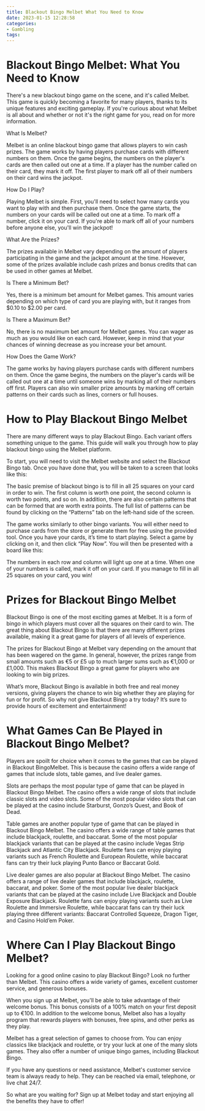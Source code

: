```yaml
---
title: Blackout Bingo Melbet What You Need to Know
date: 2023-01-15 12:28:58
categories:
- Gambling
tags:
---
```



#  Blackout Bingo Melbet: What You Need to Know

There's a new blackout bingo game on the scene, and it's called Melbet. This game is quickly becoming a favorite for many players, thanks to its unique features and exciting gameplay. If you're curious about what Melbet is all about and whether or not it's the right game for you, read on for more information.

What Is Melbet?

Melbet is an online blackout bingo game that allows players to win cash prizes. The game works by having players purchase cards with different numbers on them. Once the game begins, the numbers on the player's cards are then called out one at a time. If a player has the number called on their card, they mark it off. The first player to mark off all of their numbers on their card wins the jackpot.

How Do I Play?

Playing Melbet is simple. First, you'll need to select how many cards you want to play with and then purchase them. Once the game starts, the numbers on your cards will be called out one at a time. To mark off a number, click it on your card. If you're able to mark off all of your numbers before anyone else, you'll win the jackpot!

What Are the Prizes?

The prizes available in Melbet vary depending on the amount of players participating in the game and the jackpot amount at the time. However, some of the prizes available include cash prizes and bonus credits that can be used in other games at Melbet.

Is There a Minimum Bet?

Yes, there is a minimum bet amount for Melbet games. This amount varies depending on which type of card you are playing with, but it ranges from $0.10 to $2.00 per card.

Is There a Maximum Bet?

No, there is no maximum bet amount for Melbet games. You can wager as much as you would like on each card. However, keep in mind that your chances of winning decrease as you increase your bet amount.

How Does the Game Work?

The game works by having players purchase cards with different numbers on them. Once the game begins, the numbers on the player's cards will be called out one at a time until someone wins by marking all of their numbers off first. Players can also win smaller prize amounts by marking off certain patterns on their cards such as lines, corners or full houses.

#  How to Play Blackout Bingo Melbet

There are many different ways to play Blackout Bingo. Each variant offers something unique to the game. This guide will walk you through how to play blackout bingo using the Melbet platform.

To start, you will need to visit the Melbet website and select the Blackout Bingo tab. Once you have done that, you will be taken to a screen that looks like this:

The basic premise of blackout bingo is to fill in all 25 squares on your card in order to win. The first column is worth one point, the second column is worth two points, and so on. In addition, there are also certain patterns that can be formed that are worth extra points. The full list of patterns can be found by clicking on the “Patterns” tab on the left-hand side of the screen.

The game works similarly to other bingo variants. You will either need to purchase cards from the store or generate them for free using the provided tool. Once you have your cards, it’s time to start playing. Select a game by clicking on it, and then click “Play Now”. You will then be presented with a board like this:

The numbers in each row and column will light up one at a time. When one of your numbers is called, mark it off on your card. If you manage to fill in all 25 squares on your card, you win!

#  Prizes for Blackout Bingo Melbet

Blackout Bingo is one of the most exciting games at Melbet. It is a form of bingo in which players must cover all the squares on their card to win. The great thing about Blackout Bingo is that there are many different prizes available, making it a great game for players of all levels of experience.

The prizes for Blackout Bingo at Melbet vary depending on the amount that has been wagered on the game. In general, however, the prizes range from small amounts such as €5 or £5 up to much larger sums such as €1,000 or £1,000. This makes Blackout Bingo a great game for players who are looking to win big prizes.

What’s more, Blackout Bingo is available in both free and real money versions, giving players the chance to win big whether they are playing for fun or for profit. So why not give Blackout Bingo a try today? It’s sure to provide hours of excitement and entertainment!

#  What Games Can Be Played in Blackout Bingo Melbet?

Players are spoilt for choice when it comes to the games that can be played in Blackout BingoMelbet. This is because the casino offers a wide range of games that include slots, table games, and live dealer games.

Slots are perhaps the most popular type of game that can be played in Blackout Bingo Melbet. The casino offers a wide range of slots that include classic slots and video slots. Some of the most popular video slots that can be played at the casino include Starburst, Gonzo’s Quest, and Book of Dead.

Table games are another popular type of game that can be played in Blackout Bingo Melbet. The casino offers a wide range of table games that include blackjack, roulette, and baccarat. Some of the most popular blackjack variants that can be played at the casino include Vegas Strip Blackjack and Atlantic City Blackjack. Roulette fans can enjoy playing variants such as French Roulette and European Roulette, while baccarat fans can try their luck playing Punto Banco or Baccarat Gold.

Live dealer games are also popular at Blackout Bingo Melbet. The casino offers a range of live dealer games that include blackjack, roulette, baccarat, and poker. Some of the most popular live dealer blackjack variants that can be played at the casino include Live Blackjack and Double Exposure Blackjack. Roulette fans can enjoy playing variants such as Live Roulette and Immersive Roulette, while baccarat fans can try their luck playing three different variants: Baccarat Controlled Squeeze, Dragon Tiger, and Casino Hold’em Poker.

#  Where Can I Play Blackout Bingo Melbet?

Looking for a good online casino to play Blackout Bingo? Look no further than Melbet. This casino offers a wide variety of games, excellent customer service, and generous bonuses.

When you sign up at Melbet, you'll be able to take advantage of their welcome bonus. This bonus consists of a 100% match on your first deposit up to €100. In addition to the welcome bonus, Melbet also has a loyalty program that rewards players with bonuses, free spins, and other perks as they play.

Melbet has a great selection of games to choose from. You can enjoy classics like blackjack and roulette, or try your luck at one of the many slots games. They also offer a number of unique bingo games, including Blackout Bingo.

If you have any questions or need assistance, Melbet's customer service team is always ready to help. They can be reached via email, telephone, or live chat 24/7.

So what are you waiting for? Sign up at Melbet today and start enjoying all the benefits they have to offer!
